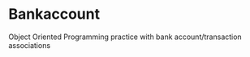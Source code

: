 Bankaccount
===========

Object Oriented Programming practice with bank account/transaction associations
